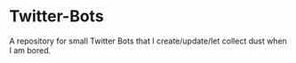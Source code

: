 # Twitter-Bots

A repository for small Twitter Bots that I create/update/let collect dust when I am bored. 


